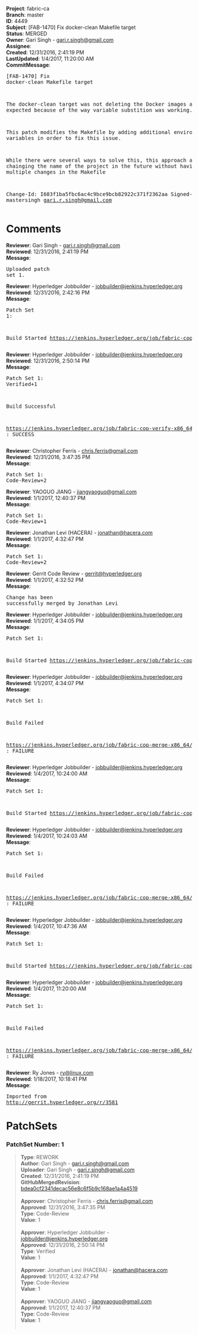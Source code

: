 <strong>Project</strong>: fabric-ca<br><strong>Branch</strong>: master<br><strong>ID</strong>: 4449<br><strong>Subject</strong>: [FAB-1470] Fix docker-clean Makefile target<br><strong>Status</strong>: MERGED<br><strong>Owner</strong>: Gari Singh - gari.r.singh@gmail.com<br><strong>Assignee</strong>:<br><strong>Created</strong>: 12/31/2016, 2:41:19 PM<br><strong>LastUpdated</strong>: 1/4/2017, 11:20:00 AM<br><strong>CommitMessage</strong>:<br><pre>[FAB-1470] Fix docker-clean Makefile target

The docker-clean target was not deleting the
Docker images as expected because of the way
variable substition was working.

This patch modifies the Makefile by adding
additional environment variables in order
to fix this issue.

While there were several ways to solve this,
this approach allows for chainging the name
of the project in the future without having
to make multiple changes in the Makefile

Change-Id: I683f1ba5fbc6ac4c9bce9bcb82922c371f2362aa
Signed-off-by: mastersingh <gari.r.singh@gmail.com>
</pre><h1>Comments</h1><strong>Reviewer</strong>: Gari Singh - gari.r.singh@gmail.com<br><strong>Reviewed</strong>: 12/31/2016, 2:41:19 PM<br><strong>Message</strong>: <pre>Uploaded patch set 1.</pre><strong>Reviewer</strong>: Hyperledger Jobbuilder - jobbuilder@jenkins.hyperledger.org<br><strong>Reviewed</strong>: 12/31/2016, 2:42:16 PM<br><strong>Message</strong>: <pre>Patch Set 1:

Build Started https://jenkins.hyperledger.org/job/fabric-cop-verify-x86_64/222/</pre><strong>Reviewer</strong>: Hyperledger Jobbuilder - jobbuilder@jenkins.hyperledger.org<br><strong>Reviewed</strong>: 12/31/2016, 2:50:14 PM<br><strong>Message</strong>: <pre>Patch Set 1: Verified+1

Build Successful 

https://jenkins.hyperledger.org/job/fabric-cop-verify-x86_64/222/ : SUCCESS</pre><strong>Reviewer</strong>: Christopher Ferris - chris.ferris@gmail.com<br><strong>Reviewed</strong>: 12/31/2016, 3:47:35 PM<br><strong>Message</strong>: <pre>Patch Set 1: Code-Review+2</pre><strong>Reviewer</strong>: YAOGUO JIANG - jiangyaoguo@gmail.com<br><strong>Reviewed</strong>: 1/1/2017, 12:40:37 PM<br><strong>Message</strong>: <pre>Patch Set 1: Code-Review+1</pre><strong>Reviewer</strong>: Jonathan Levi (HACERA) - jonathan@hacera.com<br><strong>Reviewed</strong>: 1/1/2017, 4:32:47 PM<br><strong>Message</strong>: <pre>Patch Set 1: Code-Review+2</pre><strong>Reviewer</strong>: Gerrit Code Review - gerrit@hyperledger.org<br><strong>Reviewed</strong>: 1/1/2017, 4:32:52 PM<br><strong>Message</strong>: <pre>Change has been successfully merged by Jonathan Levi</pre><strong>Reviewer</strong>: Hyperledger Jobbuilder - jobbuilder@jenkins.hyperledger.org<br><strong>Reviewed</strong>: 1/1/2017, 4:34:05 PM<br><strong>Message</strong>: <pre>Patch Set 1:

Build Started https://jenkins.hyperledger.org/job/fabric-cop-merge-x86_64/26/</pre><strong>Reviewer</strong>: Hyperledger Jobbuilder - jobbuilder@jenkins.hyperledger.org<br><strong>Reviewed</strong>: 1/1/2017, 4:34:07 PM<br><strong>Message</strong>: <pre>Patch Set 1:

Build Failed 

https://jenkins.hyperledger.org/job/fabric-cop-merge-x86_64/26/ : FAILURE</pre><strong>Reviewer</strong>: Hyperledger Jobbuilder - jobbuilder@jenkins.hyperledger.org<br><strong>Reviewed</strong>: 1/4/2017, 10:24:00 AM<br><strong>Message</strong>: <pre>Patch Set 1:

Build Started https://jenkins.hyperledger.org/job/fabric-cop-merge-x86_64/27/</pre><strong>Reviewer</strong>: Hyperledger Jobbuilder - jobbuilder@jenkins.hyperledger.org<br><strong>Reviewed</strong>: 1/4/2017, 10:24:03 AM<br><strong>Message</strong>: <pre>Patch Set 1:

Build Failed 

https://jenkins.hyperledger.org/job/fabric-cop-merge-x86_64/27/ : FAILURE</pre><strong>Reviewer</strong>: Hyperledger Jobbuilder - jobbuilder@jenkins.hyperledger.org<br><strong>Reviewed</strong>: 1/4/2017, 10:47:36 AM<br><strong>Message</strong>: <pre>Patch Set 1:

Build Started https://jenkins.hyperledger.org/job/fabric-cop-merge-x86_64/28/</pre><strong>Reviewer</strong>: Hyperledger Jobbuilder - jobbuilder@jenkins.hyperledger.org<br><strong>Reviewed</strong>: 1/4/2017, 11:20:00 AM<br><strong>Message</strong>: <pre>Patch Set 1:

Build Failed 

https://jenkins.hyperledger.org/job/fabric-cop-merge-x86_64/28/ : FAILURE</pre><strong>Reviewer</strong>: Ry Jones - ry@linux.com<br><strong>Reviewed</strong>: 1/18/2017, 10:18:41 PM<br><strong>Message</strong>: <pre>Imported from http://gerrit.hyperledger.org/r/3581</pre><h1>PatchSets</h1><h3>PatchSet Number: 1</h3><blockquote><strong>Type</strong>: REWORK<br><strong>Author</strong>: Gari Singh - gari.r.singh@gmail.com<br><strong>Uploader</strong>: Gari Singh - gari.r.singh@gmail.com<br><strong>Created</strong>: 12/31/2016, 2:41:19 PM<br><strong>GitHubMergedRevision</strong>: [bdea0cf2341decac56e8c6f5b9c168ae1a4a4519](https://github.com/hyperledger/fabric-ca/commit/bdea0cf2341decac56e8c6f5b9c168ae1a4a4519)<br><br><strong>Approver</strong>: Christopher Ferris - chris.ferris@gmail.com<br><strong>Approved</strong>: 12/31/2016, 3:47:35 PM<br><strong>Type</strong>: Code-Review<br><strong>Value</strong>: 1<br><br><strong>Approver</strong>: Hyperledger Jobbuilder - jobbuilder@jenkins.hyperledger.org<br><strong>Approved</strong>: 12/31/2016, 2:50:14 PM<br><strong>Type</strong>: Verified<br><strong>Value</strong>: 1<br><br><strong>Approver</strong>: Jonathan Levi (HACERA) - jonathan@hacera.com<br><strong>Approved</strong>: 1/1/2017, 4:32:47 PM<br><strong>Type</strong>: Code-Review<br><strong>Value</strong>: 1<br><br><strong>Approver</strong>: YAOGUO JIANG - jiangyaoguo@gmail.com<br><strong>Approved</strong>: 1/1/2017, 12:40:37 PM<br><strong>Type</strong>: Code-Review<br><strong>Value</strong>: 1<br><br></blockquote>